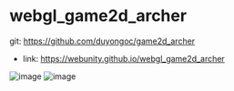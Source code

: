 # webgl_game2d_archer

git: https://github.com/duyongoc/game2d_archer
- link: https://webunity.github.io/webgl_game2d_archer

![image](https://user-images.githubusercontent.com/62178856/162599265-d770fa3f-7fbb-45cc-906d-c2df56d2de6c.png)
![image](https://user-images.githubusercontent.com/62178856/162599278-b253fd5b-7905-4165-ad35-f4127b1089c6.png)
